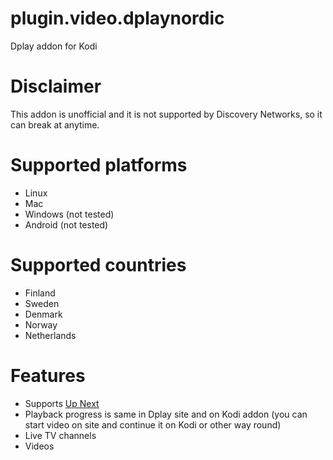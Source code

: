 # plugin.video.dplaynordic
Dplay addon for Kodi

# Disclaimer
This addon is unofficial and it is not supported by Discovery Networks, so it can break at anytime.

# Supported platforms
- Linux
- Mac
- Windows (not tested)
- Android (not tested)

# Supported countries
- Finland
- Sweden
- Denmark
- Norway
- Netherlands

# Features
- Supports <a href="https://forum.kodi.tv/showthread.php?tid=336747">Up Next</a>
- Playback progress is same in Dplay site and on Kodi addon (you can start video on site and continue it on Kodi or other way round)
- Live TV channels
- Videos
